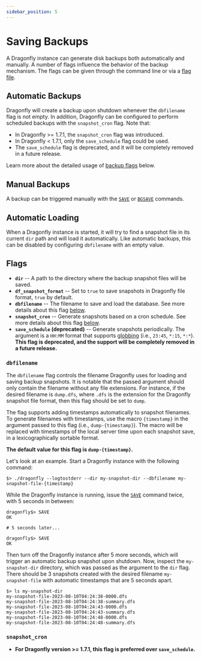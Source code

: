 ```yaml
---
sidebar_position: 5
---
```


# Saving Backups

A Dragonfly instance can generate disk backups both automatically and manually.
A number of flags influence the behavior of the backup mechanism. The flags can be given through
the command line or via a [flag file](../getting-started/binary.md#flag-files).

## Automatic Backups

Dragonfly will create a backup upon shutdown whenever the `dbfilename` flag is not empty.
In addition, Dragonfly can be configured to perform scheduled backups with the `snapshot_cron` flag.
Note that:

- In Dragonfly >= 1.7.1, the `snapshot_cron` flag was introduced.
- In Dragonfly < 1.7.1, only the `save_schedule` flag could be used.
- The `save_schedule` flag is deprecated, and it will be completely removed in a future release.

Learn more about the detailed usage of [backup flags](#flags) below.

## Manual Backups

A backup can be triggered manually with the [`SAVE`](../command-reference/server-management/save.md) or [`BGSAVE`](../command-reference/server-management/bgsave.md) commands.

## Automatic Loading

When a Dragonfly instance is started, it will try to find a snapshot file in its current `dir` path and will load it automatically.
Like automatic backups, this can be disabled by configuring `dbfilename` with an empty value.

## Flags

- **`dir`** -- A path to the directory where the backup snapshot files will be saved.
- **`df_snapshot_format`** -- Set to `true` to save snapshots in Dragonfly file format, `true` by default.
- **`dbfilename`** -- The filename to save and load the database. See more details about this flag [below](#the-dbfilename-flag).
- **`snapshot_cron`** -- Generate snapshots based on a cron schedule. See more details about this flag [below](#the-snapshotcron-flag).
- **`save_schedule` (deprecated)** -- Generate snapshots periodically.
The argument is a `HH:MM` format that supports [globbing](https://en.wikipedia.org/wiki/Glob_(programming)) (i.e., `23:45`, `*:15`, `*:*`).
**This flag is deprecated, and the support will be completely removed in a future release.**

### `dbfilename`

The `dbfilename` flag controls the filename Dragonfly uses for loading and saving backup snapshots.
It is notable that the passed argument should only contain the filename without any file extensions.
For instance, if the desired filename is `dump.dfs`, where `.dfs` is the extension for the Dragonfly snapshot file format, then this flag should be set to `dump`.

The flag supports adding timestamps automatically to snapshot filenames.
To generate filenames with timestamps, use the macro `{timestamp}` in the argument passed to this flag (i.e., `dump-{timestamp}`).
The macro will be replaced with timestamps of the local server time upon each snapshot save, in a lexicographically sortable format.

**The default value for this flag is `dump-{timestamp}`.**

Let's look at an example. Start a Dragonfly instance with the following command:

```shell
$> ./dragonfly --logtostderr --dir my-snapshot-dir --dbfilename my-snapshot-file-{timestamp}
```

While the Dragonfly instance is running, issue the [`SAVE`](../command-reference/server-management/save.md) command twice, with 5 seconds in between:

```shell
dragonfly$> SAVE
OK

# 5 seconds later...

dragonfly$> SAVE
OK
```

Then turn off the Dragonfly instance after 5 more seconds, which will trigger an automatic backup snapshot upon shutdown.
Now, inspect the `my-snapshot-dir` directory, which was passed as the argument to the `dir` flag.
There should be 3 snapshots created with the desired filename `my-snapshot-file` with automatic timestamps that are 5 seconds apart.

```shell
$> ls my-snapshot-dir
my-snapshot-file-2023-08-10T04:24:38-0000.dfs
my-snapshot-file-2023-08-10T04:24:38-summary.dfs
my-snapshot-file-2023-08-10T04:24:43-0000.dfs
my-snapshot-file-2023-08-10T04:24:43-summary.dfs
my-snapshot-file-2023-08-10T04:24:48-0000.dfs
my-snapshot-file-2023-08-10T04:24:48-summary.dfs
```

### `snapshot_cron`

- **For Dragonfly version >= 1.7.1, this flag is preferred over `save_schedule`.**
